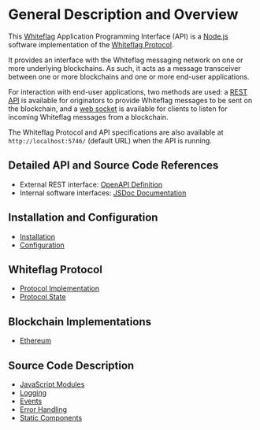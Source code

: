 # General Description and Overview

This [Whiteflag](https://www.whiteflagprotocol.org/)
Application Programming Interface (API) is a [Node.js](https://nodejs.org/en/about/)
software implementation of the [Whiteflag Protocol](https://standard.whiteflagprotocol.org/).

It provides an interface with the Whiteflag messaging network on one or more
underlying blockchains. As such, it acts as a message transceiver between one
or more blockchains and one or more end-user applications.

For interaction with end-user applications, two methods are used:
a [REST API](https://en.wikipedia.org/wiki/Representational_state_transfer)
is available for originators to provide Whiteflag messages to be sent on the
blockchain, and a [web socket](https://en.wikipedia.org/wiki/WebSocket) is
available for clients to listen for incoming Whiteflag messages from a
blockchain.

The Whiteflag Protocol and API specifications are also available at
`http://localhost:5746/` (default URL) when the API is running.

## Detailed API and Source Code References

* External REST interface: [OpenAPI Definition](md/openapi.md)
* Internal software interfaces: [JSDoc Documentation](jsdoc/index.html)

## Installation and Configuration

* [Installation](md/installation.md)
* [Configuration](md/configuration.md)

## Whiteflag Protocol

* [Protocol Implementation](md/protocol.md)
* [Protocol State](md/state.md)

## Blockchain Implementations

* [Ethereum](md/ethereum.md)

## Source Code Description

* [JavaScript Modules](md/modules.md)
* [Logging](md/logging.md)
* [Events](md/events.md)
* [Error Handling](md/errors.md)
* [Static Components](md/static.md)
